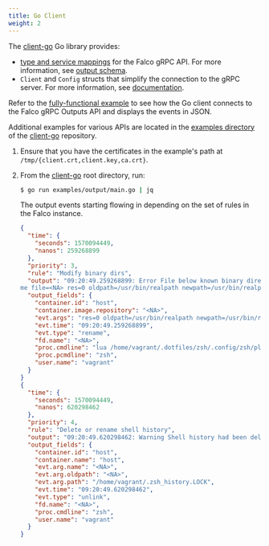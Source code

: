 ```yaml
---
title: Go Client
weight: 2
---
```


The [client-go](https://github.com/falcosecurity/client-go) Go library provides:

- [type and service mappings](https://godoc.org/github.com/falcosecurity/client-go/pkg/api/outputs) for the Falco gRPC API. For more information, see [output schema](../outputs).
- `Client` and `Config` structs that simplify the connection to the gRPC server. For more information, see [documentation](https://godoc.org/github.com/falcosecurity/client-go/pkg/client).

Refer to the [fully-functional example](https://github.com/falcosecurity/client-go/blob/master/examples/output/main.go) to see how the Go client connects to the Falco gRPC Outputs API and displays the events in JSON.

Additional examples for various APIs are located in the [examples directory](https://github.com/falcosecurity/client-go/tree/master/examples) of the [client-go](https://github.com/falcosecurity/client-go) repository.

1. Ensure that you have the certificates in the example's path at `/tmp/{client.crt,client.key,ca.crt}`.

2. From the [client-go](https://github.com/falcosecurity/client-go) root directory, run:

    ```bash
    $ go run examples/output/main.go | jq
    ```

    The output events starting flowing in depending on the set of rules in the Falco instance.

    ```json
    {
      "time": {
        "seconds": 1570094449,
        "nanos": 259268899
      },
      "priority": 3,
      "rule": "Modify binary dirs",
      "output": "09:20:49.259268899: Error File below known binary directory renamed/removed (user=vagrant command=lua /home/vagrant/.dotfiles/zsh/.config/zsh/plugins/z.lua/z.lua --init zsh once enhanced pcmdline=zsh operation=rena
    me file=<NA> res=0 oldpath=/usr/bin/realpath newpath=/usr/bin/realpath container_id=host image=<NA>)",
      "output_fields": {
        "container.id": "host",
        "container.image.repository": "<NA>",
        "evt.args": "res=0 oldpath=/usr/bin/realpath newpath=/usr/bin/realpath ",
        "evt.time": "09:20:49.259268899",
        "evt.type": "rename",
        "fd.name": "<NA>",
        "proc.cmdline": "lua /home/vagrant/.dotfiles/zsh/.config/zsh/plugins/z.lua/z.lua --init zsh once enhanced",
        "proc.pcmdline": "zsh",
        "user.name": "vagrant"
      }
    }
    {
      "time": {
        "seconds": 1570094449,
        "nanos": 620298462
      },
      "priority": 4,
      "rule": "Delete or rename shell history",
      "output": "09:20:49.620298462: Warning Shell history had been deleted or renamed (user=vagrant type=unlink command=zsh fd.name=<NA> name=<NA> path=/home/vagrant/.zsh_history.LOCK oldpath=<NA> host (id=host))",
      "output_fields": {
        "container.id": "host",
        "container.name": "host",
        "evt.arg.name": "<NA>",
        "evt.arg.oldpath": "<NA>",
        "evt.arg.path": "/home/vagrant/.zsh_history.LOCK",
        "evt.time": "09:20:49.620298462",
        "evt.type": "unlink",
        "fd.name": "<NA>",
        "proc.cmdline": "zsh",
        "user.name": "vagrant"
      }
    }
    ```
